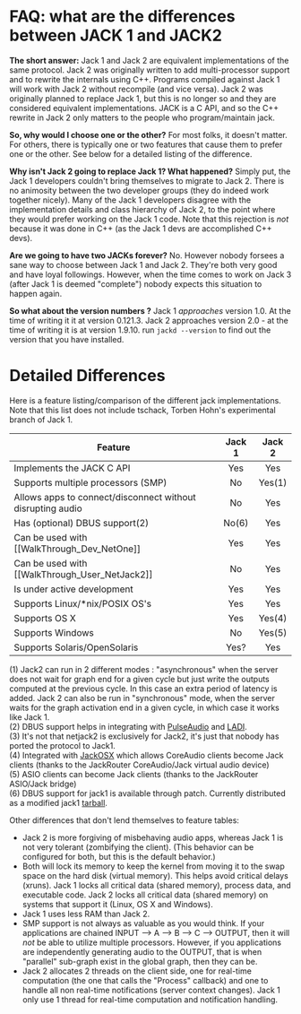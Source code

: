 # FAQ: what are the differences between JACK 1 and JACK2

**The short answer:** Jack 1 and Jack 2 are equivalent implementations of the same protocol. Jack 2 was originally written to add multi-processor support and to rewrite the internals using C++.  Programs compiled against Jack 1 will work with Jack 2 without recompile (and vice versa).  Jack 2 was originally planned to replace Jack 1, but this is no longer so and they are considered equivalent implementations.  JACK is a C API, and so the C++ rewrite in Jack 2 only matters to the people who program/maintain jack.

**So, why would I choose one or the other?**  For most folks, it doesn't matter.  For others, there is typically one or two features that cause them to prefer one or the other.  See below for a detailed listing of the difference.

**Why isn't Jack 2 going to replace Jack 1?  What happened?**  Simply put, the Jack 1 developers couldn't bring themselves to migrate to Jack 2.  There is no animosity between the two developer groups (they do indeed work together nicely).  Many of the Jack 1 developers disagree with the implementation details and class hierarchy of Jack 2, to the point where they would prefer working on the Jack 1 code.  Note that this rejection is *not* because it was done in C++ (as the Jack 1 devs are accomplished C++ devs).

**Are we going to have two JACKs forever?**  No.  However nobody forsees a sane way to choose between Jack 1 and Jack 2.  They're both very good and have loyal followings.  However, when the time comes to work on Jack 3 (after Jack 1 is deemed "complete") nobody expects this situation to happen again.

**So what about the version numbers ?** Jack 1 _approaches_ version 1.0. At the time of writing it it at version 0.121.3. Jack 2 approaches version 2.0 - at the time of writing it is at version 1.9.10. run `jackd --version` to find out the version that you have installed.


# Detailed Differences

Here is a feature listing/comparison of the different jack implementations.  Note that this list does not include tschack, Torben Hohn's experimental branch of Jack 1.

| **Feature**                                                |  **Jack 1**  | **Jack 2** |
|------------------------------------------------------------|:------------:|:----------:|
| Implements the JACK C API                                  |  Yes         |  Yes       |
| Supports multiple processors (SMP)                         |  No          |  Yes(1)    |
| Allows apps to connect/disconnect without disrupting audio |  No          |  Yes       |
| Has (optional) DBUS support(2)                             |  No(6)       |  Yes       |
| Can be used with [[WalkThrough_Dev_NetOne]]                |  Yes         |  Yes       |
| Can be used with [[WalkThrough_User_NetJack2]]             |  No          |  Yes       |
| Is under active development                                |  Yes         |  Yes       |
| Supports Linux/*nix/POSIX OS's                             |  Yes         |  Yes       |
| Supports OS X                                              |  Yes         |  Yes(4)    |
| Supports Windows                                           |  No          |  Yes(5)    |
| Supports Solaris/OpenSolaris                               |  Yes?        |  Yes       |

(1) Jack2 can run in 2 different modes : "asynchronous" when the server does not wait for graph end for a given cycle but just write the outputs computed at the previous cycle. In this case an extra period of latency is added.  Jack 2 can also be run in "synchronous" mode, when the server waits for the graph activation end in a given cycle, in which case it works like Jack 1.  
(2) DBUS support helps in integrating with [PulseAudio](http://www.pulseaudio.org/) and [LADI](http://ladish.org/wiki/ladi).  
(3) It's not that netjack2 is exclusively for Jack2, it's just that nobody has ported the protocol to Jack1.  
(4) Integrated with [JackOSX](http://www.jackosx.com/) which allows CoreAudio clients become Jack clients (thanks to the JackRouter CoreAudio/Jack virtual audio device)  
(5) ASIO clients can become Jack clients (thanks to the JackRouter ASIO/Jack bridge)  
(6) DBUS support for jack1 is available through patch. Currently distributed as a modified jack1 [tarball](http://nedko.arnaudov.name/soft/jack/dbus/).

Other differences that don't lend themselves to feature tables:

* Jack 2 is more forgiving of misbehaving audio apps, whereas Jack 1 is not very tolerant (zombifying the client).  (This behavior can be configured for both, but this is the default behavior.)
* Both will lock its memory to keep the kernel from moving it to the swap space on the hard disk (virtual memory).  This helps avoid critical delays (xruns).  Jack 1 locks all critical data (shared memory), process data, and executable code.  Jack 2 locks all critical data (shared memory) on systems that support it (Linux, OS X and Windows).
* Jack 1 uses less RAM than Jack 2.
* SMP support is not always as valuable as you would think.  If your applications are chained INPUT --> A --> B --> C --> OUTPUT, then it will _not_ be able to utilize multiple processors.  However, if you applications are independently generating audio to the OUTPUT, that is when "parallel" sub-graph exist in the global graph, then they can be.
* Jack 2 allocates 2 threads on the client side, one for real-time computation (the one that calls the "Process" callback) and one to handle all non real-time notifications (server context changes). Jack 1 only use 1 thread for real-time computation and notification handling.

